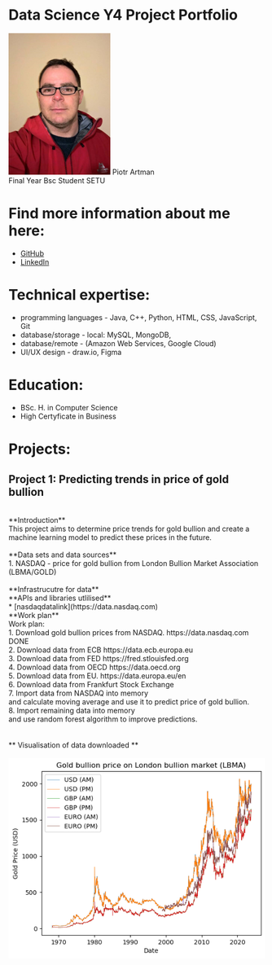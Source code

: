 # Data Science Y4 Project Portfolio 


<img src='/Project_1/pictures/portrait.jpg' width='200'>
Piotr Artman <br>
Final Year Bsc Student SETU <br>

# Find more information about me here:
* [GitHub](https://github.com/peterartman)
* [LinkedIn](https://www.linkedin.com/in/piotr-artman-22105815/)

# Technical expertise:

* programming languages - Java, C++, Python, HTML, CSS, JavaScript, Git
* database/storage - local: MySQL, MongoDB,
* database/remote - (Amazon Web Services, Google Cloud)
* UI/UX design - draw.io, Figma

# Education:

* BSc. H. in Computer Science
* High Certyficate in Business

# Projects:

## Project 1: Predicting trends in price of gold bullion <br>
<br>
**Introduction**
<br>
This project aims to determine price trends for gold bullion and create a machine learning model to predict these prices in the future.<br>
<br>
**Data sets and data sources**<br>
1. NASDAQ - price for gold bullion from London Bullion Market Association (LBMA/GOLD)<br>
<br>
**Infrastrucutre for data**
<br>
**APIs and libraries utlilised**<br>
* [nasdaqdatalink](https://data.nasdaq.com)
<br>
**Work plan**
<br>
Work plan:<br>
              1. Download gold bullion prices from NASDAQ.    https://data.nasdaq.com          DONE<br>
              2. Download data from ECB                       https://data.ecb.europa.eu<br>
              3. Download data from FED                       https://fred.stlouisfed.org<br>
              4. Download data from OECD                      https://data.oecd.org<br>
              5. Download data from EU.                       https://data.europa.eu/en<br>
              6. Download data from Frankfurt Stock Exchange<br>
              7. Import data from NASDAQ into memory<br>
                 and calculate moving average and use it to predict price of gold bullion.<br>
              8. Import remaining data into memory<br>
                 and use random forest algorithm to improve predictions.<br>
                 <br>
                 <br>
<!-- <br>
**Algorithms / ML models utilised**
<br>
**Other tools utilised**
<br>
**Visualisation of the project**
<br>
Verification of the project - this section contains how the accuracy of the model(s) was checked.
<br>
Outcome/result/challenges - what were the results or outcomes of the project, what challenges were faced during the project, and how were they overcome.
<br> -->
** Visualisation of data downloaded **
<br>
<br>
<img src='/Project_1/pictures/LBMA.png' width='580'>
